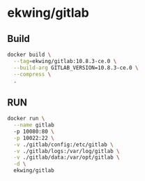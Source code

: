 # ekwing/gitlab

## Build
```bash
docker build \
  --tag=ekwing/gitlab:10.8.3-ce.0 \
  --build-arg GITLAB_VERSION=10.8.3-ce.0 \
  --compress \
  .
```

## RUN
```bash
docker run \
  --name gitlab
  -p 10080:80 \
  -p 10022:22 \
  -v ./gitlab/config:/etc/gitlab \
  -v ./gitlab/logs:/var/log/gitlab \
  -v ./gitlab/data:/var/opt/gitlab \
  -d \
  ekwing/gitlab
```
